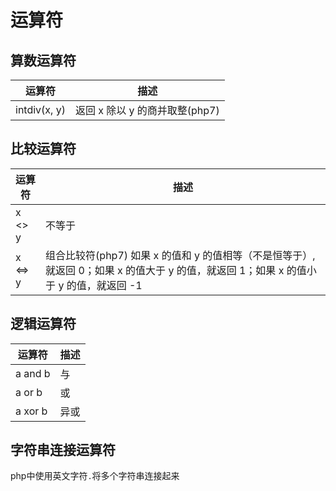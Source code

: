 # 运算符

## 算数运算符
运算符 | 描述
-|-
intdiv(x, y) | 返回 x 除以 y 的商并取整(php7)

## 比较运算符

运算符 | 描述
-|-
x <> y | 不等于
x <=> y | 组合比较符(php7) 如果 x 的值和 y 的值相等（不是恒等于）,就返回 0；如果 x 的值大于 y 的值，就返回 1；如果 x 的值小于 y 的值，就返回 -1

## 逻辑运算符

运算符 | 描述
-|-
a and b | 与
a or b | 或
a xor b | 异或

## 字符串连接运算符

php中使用英文字符`.`将多个字符串连接起来
